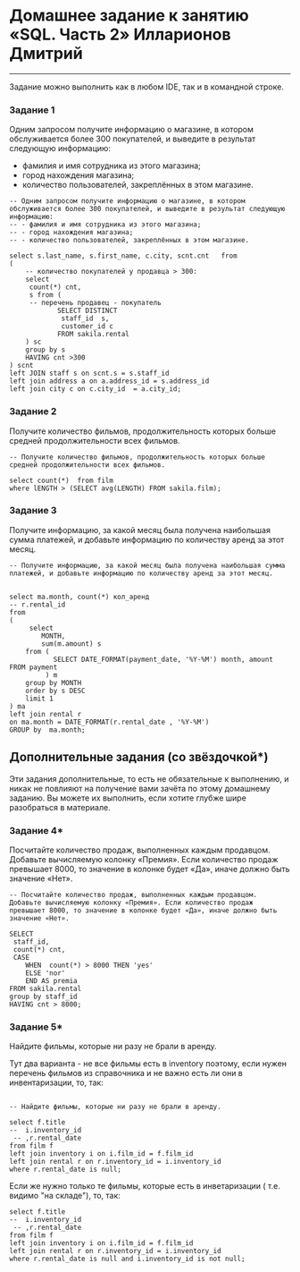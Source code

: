 # Домашнее задание к занятию «SQL. Часть 2» Илларионов Дмитрий

---

Задание можно выполнить как в любом IDE, так и в командной строке.

### Задание 1

Одним запросом получите информацию о магазине, в котором обслуживается более 300 покупателей, и выведите в результат следующую информацию: 
- фамилия и имя сотрудника из этого магазина;
- город нахождения магазина;
- количество пользователей, закреплённых в этом магазине.

```
-- Одним запросом получите информацию о магазине, в котором обслуживается более 300 покупателей, и выведите в результат следующую информацию: 
-- - фамилия и имя сотрудника из этого магазина;
-- - город нахождения магазина;
-- - количество пользователей, закреплённых в этом магазине.

select s.last_name, s.first_name, c.city, scnt.cnt   from 
(
	-- количество покупателей у продавца > 300:
	select 
	 count(*) cnt,
	 s from (
	 -- перечень продавец - покупатель
			SELECT DISTINCT
			 staff_id  s,
			 customer_id c 
			FROM sakila.rental
	) sc
	group by s
	HAVING cnt >300
) scnt	
left JOIN staff s on scnt.s = s.staff_id 	
left join address a on a.address_id = s.address_id 
left join city c on c.city_id  = a.city_id; 

```

### Задание 2

Получите количество фильмов, продолжительность которых больше средней продолжительности всех фильмов.

```
-- Получите количество фильмов, продолжительность которых больше средней продолжительности всех фильмов.

select count(*)  from film 
where lENGTH > (SELECT avg(LENGTH) FROM sakila.film);
```

### Задание 3

Получите информацию, за какой месяц была получена наибольшая сумма платежей, и добавьте информацию по количеству аренд за этот месяц.


```
-- Получите информацию, за какой месяц была получена наибольшая сумма платежей, и добавьте информацию по количеству аренд за этот месяц.


select ma.month, count(*) кол_аренд
-- r.rental_id 
from
(
	 select 
		MONTH,
		sum(m.amount) s
	from (
	       SELECT DATE_FORMAT(payment_date, '%Y-%M') month, amount FROM payment
	     ) m
	group by MONTH 
	order by s DESC 
	limit 1
) ma
left join rental r 
on ma.month = DATE_FORMAT(r.rental_date , '%Y-%M')
GROUP by  ma.month;
```

## Дополнительные задания (со звёздочкой*)
Эти задания дополнительные, то есть не обязательные к выполнению, и никак не повлияют на получение вами зачёта по этому домашнему заданию. Вы можете их выполнить, если хотите глубже шире разобраться в материале.

### Задание 4*

Посчитайте количество продаж, выполненных каждым продавцом. Добавьте вычисляемую колонку «Премия». Если количество продаж превышает 8000, то значение в колонке будет «Да», иначе должно быть значение «Нет».

```
-- Посчитайте количество продаж, выполненных каждым продавцом. Добавьте вычисляемую колонку «Премия». Если количество продаж превышает 8000, то значение в колонке будет «Да», иначе должно быть значение «Нет».

SELECT  
 staff_id,
 count(*) cnt,
 CASE
    WHEN  count(*) > 8000 THEN 'yes'
	ELSE 'nor'
	END AS premia
FROM sakila.rental
group by staff_id
HAVING cnt > 8000;
```

### Задание 5*

Найдите фильмы, которые ни разу не брали в аренду.

Тут два варианта - не все фильмы есть в inventory поэтому, если нужен перечень фильмов из справочника и не важно есть ли они в инвентаризации, то, так:

```

-- Найдите фильмы, которые ни разу не брали в аренду.

select f.title 
--  i.inventory_id 
 -- ,r.rental_date 
from film f
left join inventory i on i.film_id = f.film_id 
left join rental r on r.inventory_id = i.inventory_id 
where r.rental_date is null;
```
Если же нужно только те фильмы, которые есть в инветаризации ( т.е. видимо "на складе"), то, так:

```
select f.title 
--  i.inventory_id 
 -- ,r.rental_date 
from film f
left join inventory i on i.film_id = f.film_id 
left join rental r on r.inventory_id = i.inventory_id 
where r.rental_date is null and i.inventory_id is not null;
```
